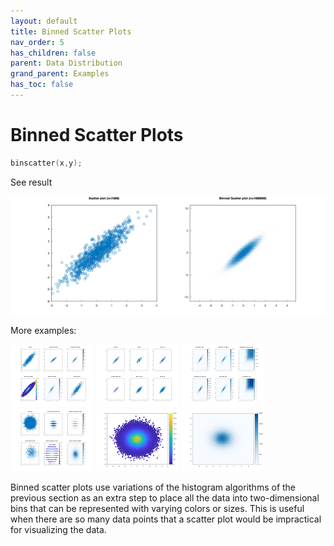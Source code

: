 ```yaml
---
layout: default
title: Binned Scatter Plots
nav_order: 5
has_children: false
parent: Data Distribution
grand_parent: Examples
has_toc: false
---
```

# Binned Scatter Plots

```cpp
binscatter(x,y);
```


See result
    
[![example_binscatter_1](../data_distribution/binscatter/binscatter_1.png)](https://github.com/alandefreitas/matplotplusplus/blob/master/examples/data_distribution/binscatter/binscatter_1.cpp)

More examples:
    
[![example_binscatter_2](../data_distribution/binscatter/binscatter_2_thumb.png)](https://github.com/alandefreitas/matplotplusplus/blob/master/examples/data_distribution/binscatter/binscatter_2.cpp)  [![example_binscatter_3](../data_distribution/binscatter/binscatter_3_thumb.png)](https://github.com/alandefreitas/matplotplusplus/blob/master/examples/data_distribution/binscatter/binscatter_3.cpp)  [![example_binscatter_4](../data_distribution/binscatter/binscatter_4_thumb.png)](https://github.com/alandefreitas/matplotplusplus/blob/master/examples/data_distribution/binscatter/binscatter_4.cpp)  [![example_binscatter_5](../data_distribution/binscatter/binscatter_5_thumb.png)](https://github.com/alandefreitas/matplotplusplus/blob/master/examples/data_distribution/binscatter/binscatter_5.cpp)  [![example_binscatter_6](../data_distribution/binscatter/binscatter_6_thumb.png)](https://github.com/alandefreitas/matplotplusplus/blob/master/examples/data_distribution/binscatter/binscatter_6.cpp)  [![example_binscatter_7](../data_distribution/binscatter/binscatter_7_thumb.png)](https://github.com/alandefreitas/matplotplusplus/blob/master/examples/data_distribution/binscatter/binscatter_7.cpp)
  

Binned scatter plots use variations of the histogram algorithms of the previous section as an extra step to place all the data into two-dimensional bins that can be represented with varying colors or sizes. This is useful when there are so many data points that a scatter plot would be impractical for visualizing the data.





<!-- Generated with mdsplit: https://github.com/alandefreitas/mdsplit -->

